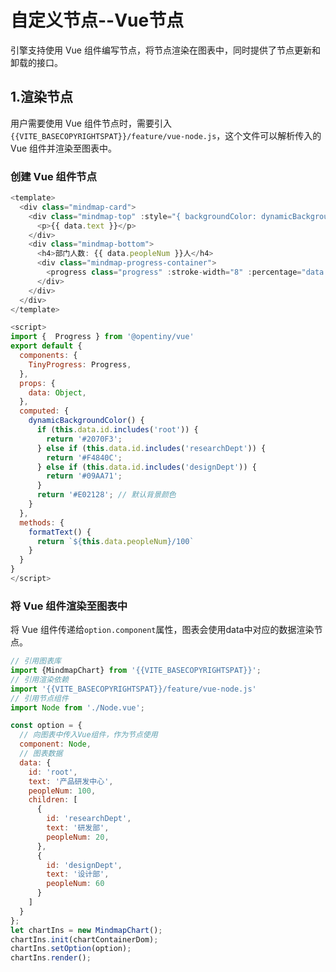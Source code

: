 # 自定义节点--Vue节点
引擎支持使用 Vue 组件编写节点，将节点渲染在图表中，同时提供了节点更新和卸载的接口。

## 1.渲染节点
用户需要使用 Vue 组件节点时，需要引入`{{VITE_BASECOPYRIGHTSPAT}}/feature/vue-node.js`，这个文件可以解析传入的 Vue 组件并渲染至图表中。

### 创建 Vue 组件节点
```javascript
<template>
  <div class="mindmap-card">
    <div class="mindmap-top" :style="{ backgroundColor: dynamicBackgroundColor }">
      <p>{{ data.text }}</p>
    </div>
    <div class="mindmap-bottom">
      <h4>部门人数: {{ data.peopleNum }}人</h4>
      <div class="mindmap-progress-container">
        <progress class="progress" :stroke-width="8" :percentage="data.peopleNum" :format="formatText"></progress>
      </div>
    </div>
  </div>
</template>

<script>
import {  Progress } from '@opentiny/vue'
export default {
  components: {
    TinyProgress: Progress,
  },
  props: {
    data: Object,
  },
  computed: {
    dynamicBackgroundColor() {
      if (this.data.id.includes('root')) {
        return '#2070F3';
      } else if (this.data.id.includes('researchDept')) {
        return '#F4840C';
      } else if (this.data.id.includes('designDept')) {
        return '#09AA71';
      }
      return '#E02128'; // 默认背景颜色
    }
  },
  methods: {
    formatText() {
      return `${this.data.peopleNum}/100`
    }
  }
}
</script>
```
### 将 Vue 组件渲染至图表中
将 Vue 组件传递给`option.component`属性，图表会使用data中对应的数据渲染节点。
```javascript
// 引用图表库
import {MindmapChart} from '{{VITE_BASECOPYRIGHTSPAT}}';
// 引用渲染依赖
import '{{VITE_BASECOPYRIGHTSPAT}}/feature/vue-node.js'
// 引用节点组件
import Node from './Node.vue';

const option = {
  // 向图表中传入Vue组件，作为节点使用
  component: Node,
  // 图表数据
  data: {
    id: 'root',
    text: '产品研发中心',
    peopleNum: 100,
    children: [
      {
        id: 'researchDept',
        text: '研发部',
        peopleNum: 20,
      },
      {
        id: 'designDept',
        text: '设计部',
        peopleNum: 60
      }
    ]
  }
};
let chartIns = new MindmapChart();
chartIns.init(chartContainerDom); 
chartIns.setOption(option);
chartIns.render();
```



